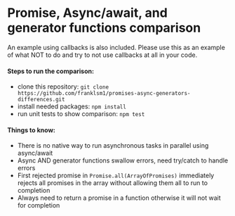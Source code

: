 # Promise, Async/await, and generator functions comparison
An example using callbacks is also included.
Please use this as an example of what NOT to do and try to not use callbacks at all in your code.

#### Steps to run the comparison:
- clone this repository: `git clone https://github.com/franklsm1/promises-async-generators-differences.git`
- install needed packages: `npm install`
- run unit tests to show comparison: `npm test`

#### Things to know:
- There is no native way to run asynchronous tasks in parallel using async/await
- Async AND generator functions swallow errors, need try/catch to handle errors
- First rejected promise in `Promise.all(ArrayOfPromises)` immediately rejects all promises in the array without allowing them all to run to completion
- Always need to return a promise in a function otherwise it will not wait for completion
